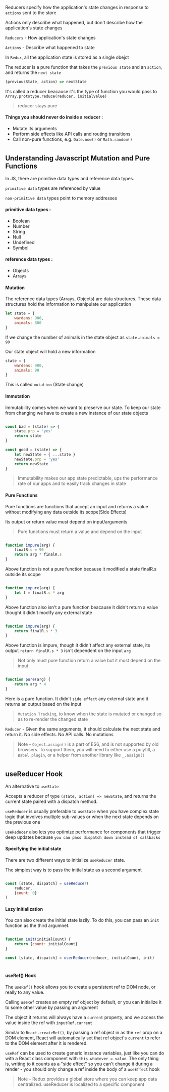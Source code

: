 Reducers specify how the application's state changes in response to `actions` sent to the store

Actions only describe what happened, but don't describe how the application's state changes

`Reducers` - How application's state changes

`Actions` - Describe what happened to state

In `Redux`, all the application state is stored as a single obejct

The reducer is a pure function that takes the `previous state` and an `action`, and returns the `next state`

```javascript
(previousState, action) => nextState
```

It's called a reducer beacause it's the type of function you would pass to `Array.prototype.reduce(reducer, initialValue)`

> reducer stays pure

#### Things you should never do inside a reducer :

* Mutate its arguments
* Perform side effects like API calls and routing transitions
* Call non-pure functions, e.g. `Date.now()` or `Math.random()`

# 

## Understanding Javascript Mutation and Pure Functions

In JS, there are primitive data types and reference data types.

`primitive data` types are referenced by value

`non-primitive data` types point to memory addresses

#### primitive data types :

 * Boolean
 * Number
 * String
 * Null
 * Undefined
 * Symbol

#### reference data types :

 * Objects
 * Arrays


#### Mutation 

The reference data types (Arrays, Objects) are data structures. These data structures hold the information to manipulate our application 

```javascript
let state = {
    wardens: 900,
    animals: 800
}
```

If we change the number of animals in the state object as `state.animals = 90`

Our state object will hold a new information

```javascript
state = {
    wardens: 900,
    animals: 90
}
```

This is called `mutation` (State change)

#### Immutation

Immutability comes when we want to preserve our state. To keep our state from changing we have to create a new instance of our state objects

```javascript

const bad = (state) => {
    state.prp = 'yes'
    return state
}

const good = (state) => {
    let newState = { ...state }
    newState.prp = 'yes'
    return newState
}

```

> Immutability makes our app state predictable, ups the performance rate of our apps and to easily track changes in state


#### Pure Functions 

Pure functions are functions that accept an input and returns a value without modifying any data outside its scope(Side Effects)

Its output or return value must depend on input/arguments 

> Pure functions must return a value and depend on the input

```javascript

function impure(arg) {
    finalR.s = 90
    return arg * finalR.s
}

```

Above function is not a pure function because it modified a state finalR.s outside its scope


```javascript

function impure(arg) {
    let f = finalR.s * arg
}

```

Above function also isn't a pure function beacause it didn't return a value thought it didn't modify any external state


```javascript

function impure(arg) {
    return finalR.s * 3
}

```

Above function is impure, though it didn't affect any external state, its output `return finalR.s * 3` isn't dependent on the input `arg`

> Not only must pure function return a value but it must depend on the input

```javascript

function pure(arg) {
    return arg * 4
}

```

Here is a pure function. It didn't `side effect` any external state and it returns an output based on the input


> `Mutation Tracking`, to know when the state is mutated or changed so as to re-render the changed state

`Reducer` - Given the same arguments, it should calculate the next state and return it. No side effects. No API calls. No mutations

> Note - `Object.assign()` is a part of ES6, and is not supported by old browsers. To support them, you will need to either use a polyfill, a `Babel plugin`, or a helper from another library like `_.assign()`

# 

## useReducer Hook

An alternative to `useState`

Accepts a reducer of type `(state, action) => newState`, and returns the current state paired with a dispatch method.

`useReducer` is usually preferable to `useState` when you have complex state logic that involves multiple sub-values or when the next state depends on the previous one

`useReducer` also lets you optimize performance for components that trigger deep updates because `you can pass dispatch down instead of callbacks`

#### Specifying the initial state

There are two different ways to initialize `useReducer` state.

The simplest way is to pass the initial state as a second argument

```javascript

const [state, dispatch] = useReducer(
    reducer,
    {count: 0}
)

```

#### Lazy Initialization

You can also create the initial state lazily. To do this, you can pass an `init` function as the third argumnet.

```javascript

function init(initialCount) {
    return {count: initialCount}
}

const [state, dispatch] = userReducer(reducer, initialCount, init)

```

#

#### useRef() Hook

The `useRef()` hook allows you to create a persistent ref to DOM node, or really to any value.

Calling `useRef` creates an empty ref object by default, or you can initialize it to some other value by passing an argument

The object it returns will always have a `current` property, and we access the value inside the ref with `inputRef.current` 

Similar to `React.createRef()`, by passing a ref object in as the `ref` prop on a DOM element, React will automatically set that ref object's `current` to refer to the DOM element after it is rendered.

`useRef` can be used to create generic instance variables, just like you can do with a React class component with `this.whatever = value`. The only thing is, writing to it counts as a "side effect" so you can't change it during a render - you should only change a ref inside the body of a `useEffect` hook

> Note - Redux provides a global store where you can keep app data centralized. useReducer is localized to a specific component